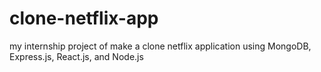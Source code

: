 # clone-netflix-app
my internship project of make a clone netflix application using MongoDB, Express.js, React.js, and Node.js
